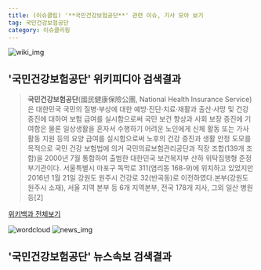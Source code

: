 ```yaml
---
title: (이슈클립) '**국민건강보험공단**' 관련 이슈, 기사 모아 보기
tag: 국민건강보험공단
category: 이슈클리핑
---
```

![wiki_img](https://user-images.githubusercontent.com/42597476/44503234-41136a80-a6d0-11e8-9071-6fc6418eafe4.png)
## **'**국민건강보험공단**'** 위키피디아 검색결과
>**국민건강보험공단**(國民健康保險公團, National Health Insurance Service)은 대한민국 국민의 질병·부상에 대한 예방·진단·치료·재활과 출산·사망 및 건강 증진에 대하여 보험 급여를 실시함으로써 국민 보건 향상과 사회 보장 증진에 기여함은 물론 일상생활을 혼자서 수행하기 어려운 노인에게 신체 활동 또는 가사 활동 지원 등의 요양 급여를 실시함으로써 노후의 건강 증진과 생활 안정 도모를 목적으로 국민 건강 보험법에 의거 국민의료보험관리공단과 직장 조합(139개 조합)을 2000년 7월 통합하여 출범한 대한민국 보건복지부 산하 위탁집행형 준정부기관이다. 서울특별시 마포구 독막로 311(염리동 168-9)에 위치하고 있었지만 2016년 1월 21일 강원도 원주시 건강로 32(반곡동)로 이전하였다.본부(강원도 원주시 소재), 서울 지역 본부 등 6개 지역본부, 전국 178개 지사, 그외 일산 병원 등[2]

<a href="https://ko.wikipedia.org/wiki/국민건강보험공단" target="_blank">위키백과 전체보기</a>

![wordcloud](https://s3.ap-northeast-2.amazonaws.com/lyrics101-wordcloud/2018-09-27-1538027676.png)
![news_img](https://user-images.githubusercontent.com/42597476/44507050-1206f400-a6e4-11e8-8d98-7ffbfebb353f.png)
## **'**국민건강보험공단**'** 뉴스속보 검색결과

